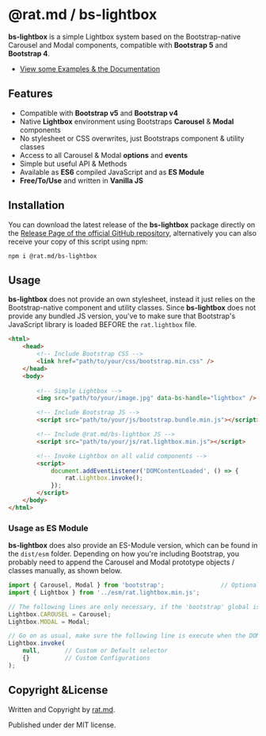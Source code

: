 @rat.md / bs-lightbox
=====================
**bs-lightbox** is a simple Lightbox system based on the Bootstrap-native Carousel and Modal 
components, compatible with **Bootstrap 5** and **Bootstrap 4**.

- [View some Examples & the Documentation](https://ratmd.github.io/bs-lightbox/)

Features
--------

- Compatible with **Bootstrap v5** and **Bootstrap v4**
- Native **Lightbox** environment using Bootstraps **Carousel** & **Modal** components
- No stylesheet or CSS overwrites, just Bootstraps component & utility classes
- Access to all Carousel & Modal **options** and **events**
- Simple but useful API & Methods
- Available as **ES6** compiled JavaScript and as **ES Module**
- **Free/To/Use** and written in **Vanilla JS**


Installation
------------

You can download the latest release of the **bs-lightbox** package directly on the 
[Release Page of the official GitHub repository](https://github.com/RatMD/bs-lightbox/releases), 
alternatively you can also receive your copy of this script using npm:

```
npm i @rat.md/bs-lightbox
```


Usage
-----
**bs-lightbox** does not provide an own stylesheet, instead it just relies on the Bootstrap-native
component and utility classes. Since **bs-lightbox** does not provide any bundled JS version, you've 
to make sure that Bootstrap's JavaScript library is loaded BEFORE the `rat.lightbox` file.

```html
<html>
    <head>
        <!-- Include Bootstrap CSS -->
        <link href="path/to/your/css/bootstrap.min.css" />
    </head>
    <body>
        
        <!-- Simple Lightbox -->
        <img src="path/to/your/image.jpg" data-bs-handle="lightbox" />

        <!-- Include Bootstrap JS -->
        <script src="path/to/your/js/bootstrap.bundle.min.js"></script>

        <!-- Include @rat.md/bs-lightbox JS -->
        <script src="path/to/your/js/rat.lightbox.min.js"></script>

        <!-- Invoke Lightbox on all valid components -->
        <script>
            document.addEventListener('DOMContentLoaded', () => {
                rat.Lightbox.invoke();
            });
        </script>
    </body>
</html>
```

### Usage as ES Module
**bs-lightbox** does also provide an ES-Module version, which can be found in the `dist/esm` folder. 
Depending on how you're including Bootstrap, you probably need to append the Carousel and Modal 
prototype objects / classes manually, as shown below.

```javascript
import { Carousel, Modal } from 'bootstrap';                // Optional, depending on your usage
import { Lightbox } from '../esm/rat.lightbox.min.js';

// The following lines are only necessary, if the 'bootstrap' global is not added
Lightbox.CAROUSEL = Carousel;
Lightbox.MODAL = Modal; 

// Go on as usual, make sure the following line is execute when the DOM is ready.
Lightbox.invoke(
    null,       // Custom or Default selector
    {}          // Custom Configurations
);
```


Copyright &License
-------
Written and Copyright by [rat.md](https://www.rat.md).

Published under der MIT license.
